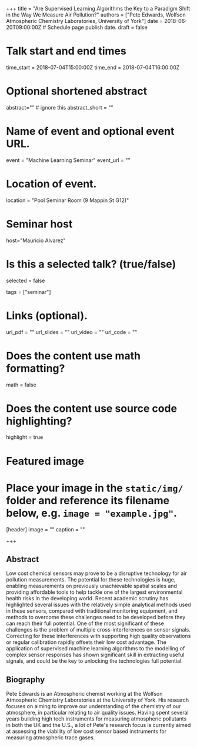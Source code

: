 +++
title = "Are Supervised Learning Algorithms the Key to a Paradigm Shift in the Way We Measure Air Pollution?"
authors = ["Pete Edwards, Wolfson Atmospheric Chemistry Laboratories, University of York"]
date = 2018-06-20T09:00:00Z  # Schedule page publish date.
draft = false

# Talk start and end times
time_start = 2018-07-04T15:00:00Z
time_end = 2018-07-04T16:00:00Z

# Optional shortened abstract
abstract="" # ignore this
abstract_short = ""

# Name of event and optional event URL.
event = "Machine Learning Seminar"
event_url = ""

# Location of event.
location = "Pool Seminar Room (9 Mappin St G12)"

# Seminar host
host="Mauricio Alvarez"

# Is this a selected talk? (true/false)
selected = false

tags = ["seminar"]

# Links (optional).
url_pdf = ""
url_slides = ""
url_video = ""
url_code = ""

# Does the content use math formatting?
math = false

# Does the content use source code highlighting?
highlight = true

# Featured image
# Place your image in the `static/img/` folder and reference its filename below, e.g. `image = "example.jpg"`.
[header]
image = ""
caption = ""

+++

## Abstract

Low cost chemical sensors may prove to be a disruptive technology for air pollution measurements. The potential for these technologies is huge, enabling measurements on previously unachievable spatial scales and providing affordable tools to help tackle one of the largest environmental health risks in the developing world. Recent academic scrutiny has highlighted several issues with the relatively simple analytical methods used in these sensors, compared with traditional monitoring equipment, and methods to overcome these challenges need to be developed before they can reach their full potential. One of the most significant of these challenges is the problem of multiple cross-interferences on sensor signals. Correcting for these interferences with supporting high quality observations or regular calibration rapidly offsets their low cost advantage. The application of supervised machine learning algorithms to the modelling of complex sensor responses has shown significant skill in extracting useful signals, and could be the key to unlocking the technologies full potential.

## Biography

Pete Edwards is an Atmospheric chemist working at the Wolfson Atmospheric Chemistry Laboratories at the University of York. His research focuses on aiming to improve our understanding of the chemistry of our atmosphere, in particular relating to air quality issues. Having spent several years building high tech instruments for measuring atmospheric pollutants in both the UK and the U.S., a lot of Pete's research focus is currently aimed at assessing the viability of low cost sensor based instruments for measuring atmospheric trace gases.
